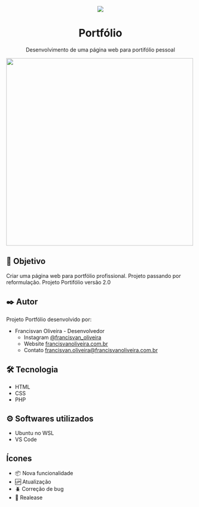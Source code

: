 <p align="center">
<img src="https://img.shields.io/badge/STATUS-EM%20DESENVOLVIMENTO-green"/>
</p>

<span align="center">
    <h1>Portfólio</h1>
</span>

<p align="center">Desenvolvimento de uma página web para portifólio pessoal</p>
<div aling="center">
    <img src="https://github.com/francisvanoliveira/portfolio/assets/67968651/f76e4d08-074e-4498-9f2f-d64029416325" width="500px">
</div>

## 🚀 Objetivo

Criar uma página web para portfólio profissional.
Projeto passando por reformulação. Projeto Portifólio versão 2.0

## ✒️ Autor

Projeto Portfólio desenvolvido por:

* Francisvan Oliveira - Desenvolvedor
    - Instagram <a href="https://www.instagram.com/francisvan_oliveira/" target="_blank">@francisvan_oliveira</a>
    - Website <a href="https://francisvanoliveira.com.br/" target="_blank">francisvanoliveira.com.br</a>
    - Contato francisvan.oliveira@francisvanoliveira.com.br

## 🛠️ Tecnologia

* HTML
* CSS
* PHP

## ⚙️ Softwares utilizados

* Ubuntu no WSL
* VS Code

## Ícones

- :package: Nova funcionalidade
- :up: Atualização
- :beetle: Correção de bug
- :checkered_flag: Realease
